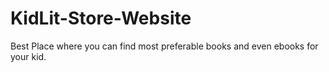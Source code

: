 # KidLit-Store-Website
Best Place where you can find most preferable books and even ebooks for your kid.
